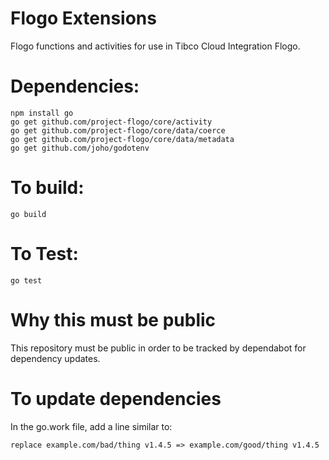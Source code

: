 # Flogo Extensions

Flogo functions and activities for use in Tibco Cloud Integration Flogo.

# Dependencies:
```
npm install go 
go get github.com/project-flogo/core/activity
go get github.com/project-flogo/core/data/coerce
go get github.com/project-flogo/core/data/metadata
go get github.com/joho/godotenv
```

# To build:
```
go build
```
# To Test:
```
go test
```

# Why this must be public

This repository must be public in order to be tracked by dependabot for dependency updates.

# To update dependencies

In the go.work file, add a line similar to:
```
replace example.com/bad/thing v1.4.5 => example.com/good/thing v1.4.5
```